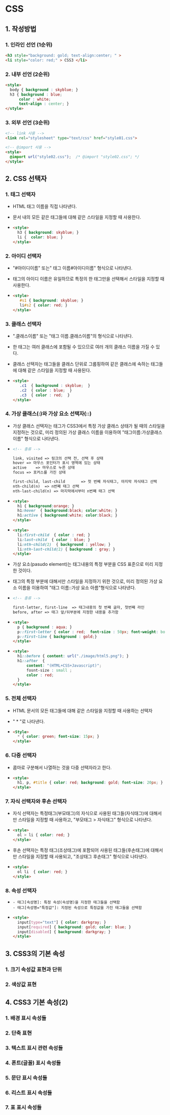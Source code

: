 # CSS

## 1. 작성방법

### 1. 인라인 선언 (1순위)

```html
<h3 style="background: gold; text-align:center; " >
<li style="color: red;" > CSS3 </li>
```

### 2. 내부 선언 (2순위)

```html
<style> 
  body { background : skyblue; } 
  h3 { background : blue; 
      color : white;  
      text-align : center; } 
</style>
```

### 3. 외부 선언 (3순위)

```html
<!-- link 사용 -->
<link rel="stylesheet" type="text/css" href="style01.css">

<!-- @import 사용 -->
<style>
  @import url("style02.css");  /* @import "style02.css"; */
</style> 
```



## 2. CSS 선택자

### 1. 태그 선택자

- HTML 태그 이름을 직접 나타낸다. 

- 문서 내의 모든 같은 태그들에 대해 같은 스타일을 지정할 때 사용한다.

- ```html
  <style> 
    h3 { background: skyblue; } 
    li {  color: blue; }   
  </style> 
  ```

### 2. 아이디 선택자

- "#아이디이름" 또는" 태그 이름#아이디이름" 형식으로 나타낸다.

- 태그의 아이디 이름은 유일하므로 특정의 한 태그만을 선택해서 스타일을 지정할 때 사용한다.

- ```html
  <style> 
     #s1 { background: skyblue; } 
     li#s2 { color: red; }   
  </style> 
  ```

### 3. 클래스 선택자

- ".클래스이름" 또는 "태그 이름.클래스이름"의 형식으로 나타낸다.

- 한 태그는 여러 클래스에 포함될 수 있으므로 여러 개의 클래스 이름을 가질 수 있다.

- 클래스 선택자는 태그들을 클래스 단위로 그룹핑하여 같은 클래스에 속하는 태그들에 대해 같은 스타일을 지정할 때 사용된다.

- ```html
  <style> 
     .c1  { background : skyblue;  }  
     .c2  { color : blue;  }   
     .c3  { color : red;  }
  </style>  
  ```

### 4. 가상 클래스(:)와 가상 요소 선택자(::)

- 가상 클래스 선택자는 태그가 CSS3에서 특정 가상 클래스 상태가 될 때의 스타일을 지정하는 것으로, 미리 정의된 가상 클래스 이름을 이용하여 "태그이름:가상클래스이름" 형식으로 나타낸다.

- ```html
  <!-- 종류 -->
  
  link, visited	=> 링크의 선택 전, 선택 후 상태
  hover	=> 마우스 포인터가 표시 영역에 있는 상태
  active	=> 마우스로 누른 상태
  focus	=> 포커스를 가진 상태
  
  first-child, last-child		=> 첫 번째 자식태그, 마지막 자식태그 선택
  nth-child(n)	=> n번째 태그 선택
  nth-last-child(n)	=> 마지막에서부터 n번째 태그 선택
  ```

- ```html
  <style> 
    h1 { background:orange; }  
    h1:hover  { background:black; color:white; } 
    h1:active { background:white; color:black; } 
  </style>
  ```

- ```html
  <style> 
    li:first-child  { color : red; } 
    li:last-child  { color : blue; } 
    li:nth-child(2)  { background : yellow; } 
    li:nth-last-child(2) { background : gray; } 
  </style> 
  ```

- 가상 요소(pasudo element)는 태그내용의 특정 부분을 CSS 표준으로 미리 지정한 것이다.

- 태그의 특정 부분에 대해서만 스타일을 지정하기 위한 것으로, 미리 정의된 가상 요소 이름을 이용하여 "태그 이름::가상 요소 아름"형식으로 나타낸다.

- ```html
  <!-- 종류 -->
  
  first-letter, first-line	=> 태그내용의 첫 번째 글자, 첫번째 라인
  before, after	=> 태그 앞/뒤부분에 지정한 내용을 추가함
  ```

- ```html
  <style> 
    p { background : aqua; }
    p::first-letter { color : red;  font-size : 50px; font-weight: bold; } 
    p::first-line { background : gold;} 
  </style>
  ```

- ```html
  <style>
    h1::before { content: url("./image/html5.png"); } 
    h1::after  { 
        content: "(HTML+CSS+Javascript)";  
        fosnt-size : small ; 
        color : red;
    }
  </style>  
  ```

### 5. 전체 선택자

- HTML 문서의 모든 태그들에 대해 같은 스타일을 지정할 때 사용하는 선택자

- " * "로 나타낸다.

- ```html
  <Style>
    * { color: green; font-size: 15px; }
  </style>
  ```

### 6. 다중 선택자

- 콤마로 구분해서 나열하는 것을 다중 선택자라고 한다.

- ```html
  <style>
    h1, p, #title { color: red; background: gold; font-size: 20px; }
  </style>
  ```

### 7. 자식 선택자와 후손 선택자

- 자식 선택자는 특정태그(부모태그)의 자식으로 사용된 태그들(자식태그)에 대해서만 스타일을 지정할 때 사용하고, "부모태그 > 자식태그" 형식으로 나타낸다.

- ```html
  <style> 
    ol > li { color: red; }  
  </style>  
  ```

- 후손 선택자는 특정 태그(조상태그)에 포함되어 사용된 태그들(후손태그)에 대해서만 스타일을 지정할 때 사용되고, "조상태그 후손태그" 형식으로 나타낸다.

- ```html
  <style>
    ol li  { color: red; }  
  </style>
  ```

### 8. 속성 선택자

- ```
  - 태그[속성명]: 특정 속성(속성명)을 지정한 태그들을 선택함
  - 태그[속성명="특정값"]: 지정된 속성으로 특정값을 가진 태그들을 선택함
  ```

- ```html
  <style>  
    input[type="text"] { color: darkgray; }  
    input[required] { background: gold; color: blue; }    
    input[disabled] { background: darkgray; }    
  </style> 
  ```



## 3. CSS3의 기본 속성

### 1. 크기 속성값 표현과 단위

### 2. 색상값 표현



## 4. CSS3 기본 속성(2)

### 1. 배경 표시 속성들

### 2. 단축 표현

### 3. 텍스트 표시 관련 속성들

### 4. 폰트(글꼴) 표시 속성들

### 5. 문단 표시 속성들

### 6. 리스트 표시 속성들

### 7. 표 표시 속성들